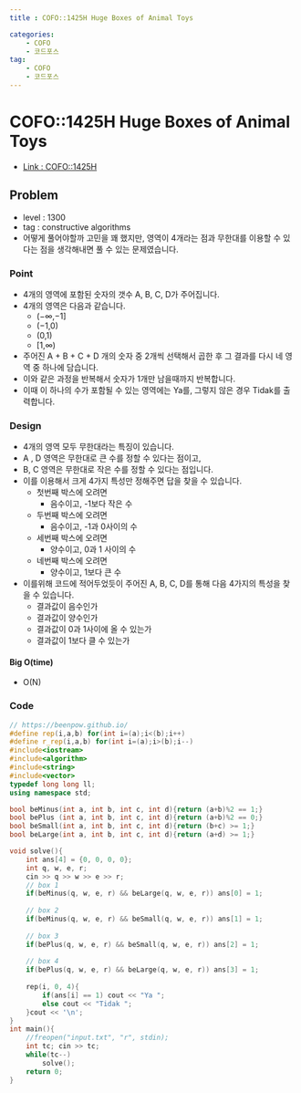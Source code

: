 ```yaml
---
title : COFO::1425H Huge Boxes of Animal Toys

categories:
    - COFO
    - 코드포스
tag:
    - COFO
    - 코드포스
---
```

# COFO::1425H Huge Boxes of Animal Toys
- [Link : COFO::1425H](https://codeforces.com/problemset/problem/1425/H)

## Problem 

- level : 1300
- tag : constructive algorithms
- 어떻게 풀어야할까 고민을 꽤 했지만, 영역이 4개라는 점과 무한대를 이용할 수 있다는 점을 생각해내면 풀 수 있는 문제였습니다.

### Point
- 4개의 영역에 포함된 숫자의 갯수 A, B, C, D가 주어집니다.
- 4개의 영역은 다음과 같습니다.
  - (−∞,−1] 
  - (−1,0)
  - (0,1)
  - [1,∞)
- 주어진 A + B + C + D 개의 숫자 중 2개씩 선택해서 곱한 후 그 결과를 다시 네 영역 중 하나에 담습니다.
- 이와 같은 과정을 반복해서 숫자가 1개만 남을때까지 반복합니다.
- 이때 이 하나의 수가 포함될 수 있는 영역에는 Ya를, 그렇지 않은 경우 Tidak를 출력합니다.

### Design
- 4개의 영역 모두 무한대라는 특징이 있습니다.
- A , D 영역은 무한대로 큰 수를 정할 수 있다는 점이고,
- B,  C 영역은 무한대로 작은 수를 정할 수 있다는 점입니다.
- 이를 이용해서 크게 4가지 특성만 정해주면 답을 찾을 수 있습니다.
  - 첫번째 박스에 오려면
     - 음수이고, -1보다 작은 수
  - 두번째 박스에 오려면
    - 음수이고, -1과 0사이의 수
  - 세번째 박스에 오려면
    - 양수이고, 0과 1 사이의 수
  - 네번째 박스에 오려면
    - 양수이고, 1보다 큰 수
- 이를위해 코드에 적어두었듯이 주어진 A, B, C, D를 통해 다음 4가지의 특성을 찾을 수 있습니다.
    - 결과값이 음수인가
    - 결과값이 양수인가
    - 결과값이 0과 1사이에 올 수 있는가
    - 결과값이 1보다 클 수 있는가

#### Big O(time)
- O(N)

### Code

```cpp
// https://beenpow.github.io/
#define rep(i,a,b) for(int i=(a);i<(b);i++)
#define r_rep(i,a,b) for(int i=(a);i>(b);i--)
#include<iostream>
#include<algorithm>
#include<string>
#include<vector>
typedef long long ll;
using namespace std;

bool beMinus(int a, int b, int c, int d){return (a+b)%2 == 1;}
bool bePlus (int a, int b, int c, int d){return (a+b)%2 == 0;}
bool beSmall(int a, int b, int c, int d){return (b+c) >= 1;}
bool beLarge(int a, int b, int c, int d){return (a+d) >= 1;}

void solve(){
    int ans[4] = {0, 0, 0, 0};
    int q, w, e, r;
    cin >> q >> w >> e >> r;
    // box 1
    if(beMinus(q, w, e, r) && beLarge(q, w, e, r)) ans[0] = 1;
    
    // box 2
    if(beMinus(q, w, e, r) && beSmall(q, w, e, r)) ans[1] = 1;
    
    // box 3
    if(bePlus(q, w, e, r) && beSmall(q, w, e, r)) ans[2] = 1;
    
    // box 4
    if(bePlus(q, w, e, r) && beLarge(q, w, e, r)) ans[3] = 1;
    
    rep(i, 0, 4){
        if(ans[i] == 1) cout << "Ya ";
        else cout << "Tidak ";
    }cout << '\n';
}
int main(){
    //freopen("input.txt", "r", stdin);
    int tc; cin >> tc;
    while(tc--)
        solve();
    return 0;
}
 
```
